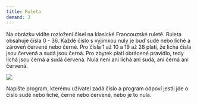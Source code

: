 ```yaml
---
title: Ruleta
demand: 3
---
```


Na obrázku vidíte rozložení čísel na klasické Francouzské ruletě. Ruleta obsahuje čísla 0 - 36. Každé číslo s výjimkou nuly je buď sudé nebo liché a zároveň červené nebo černé. Pro čísla 1 až 10 a 19 až 28 platí, že lichá čísla jsou červená a sudá jsou černá. Pro zbytek platí obrácené pravidlo, tedy lichá jsou černá a sudá červená. Nula není ani lichá ani sudá, ani černá ani červená.

![](assets/roulette.png)

Napište program, kterému uživatel zadá číslo a program odpoví jestli jde o číslo sudé nebo liché, černé nebo červené, nebo je to nula.
